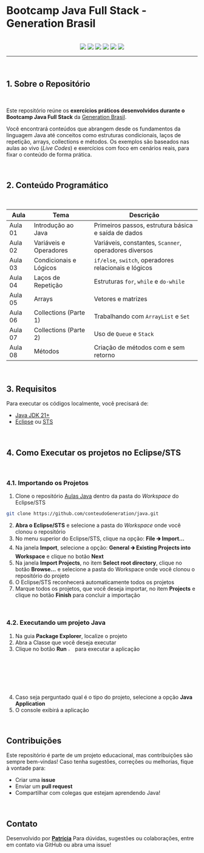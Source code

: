 # Bootcamp Java Full Stack - Generation Brasil

<br />

<div align="center">
  <img src="https://img.shields.io/github/languages/top/conteudoGeneration/java?style=flat-square" />
  <img src="https://img.shields.io/github/repo-size/conteudoGeneration/java?style=flat-square" />
  <img src="https://img.shields.io/github/languages/count/conteudoGeneration/java?style=flat-square" />
  <img src="https://img.shields.io/github/last-commit/conteudoGeneration/java?style=flat-square" />
  <img src="https://img.shields.io/github/issues/conteudoGeneration/java?style=flat-square" />
  <img src="https://img.shields.io/github/issues-pr/conteudoGeneration/java?style=flat-square" />
</div>


------

<br />

## 1. Sobre o Repositório

<br />

Este repositório reúne os **exercícios práticos desenvolvidos durante o Bootcamp Java Full Stack** da [Generation Brasil](https://brazil.generation.org/).

Você encontrará conteúdos que abrangem desde os fundamentos da linguagem Java até conceitos como estruturas condicionais, laços de repetição, arrays, collections e métodos. Os exemplos são baseados nas aulas ao vivo (*Live Codes*) e exercícios com foco em cenários reais, para fixar o conteúdo de forma prática.

<br />

## 2. Conteúdo Programático

<br />

| Aula    | Tema                   | Descrição                                             |
| ------- | ---------------------- | ----------------------------------------------------- |
| Aula 01 | Introdução ao Java     | Primeiros passos, estrutura básica e saída de dados   |
| Aula 02 | Variáveis e Operadores | Variáveis, constantes, `Scanner`, operadores diversos |
| Aula 03 | Condicionais e Lógicos | `if/else`, `switch`, operadores relacionais e lógicos |
| Aula 04 | Laços de Repetição     | Estruturas `for`, `while` e `do-while`                |
| Aula 05 | Arrays                 | Vetores e matrizes                                    |
| Aula 06 | Collections (Parte 1)  | Trabalhando com `ArrayList` e `Set`                   |
| Aula 07 | Collections (Parte 2)  | Uso de `Queue` e `Stack`                              |
| Aula 08 | Métodos                | Criação de métodos com e sem retorno                  |

<br />

## 3. Requisitos

Para executar os códigos localmente, você precisará de:

- [Java JDK 21+](https://www.oracle.com/br/java/technologies/downloads/#jdk21)
- [Eclipse](https://eclipseide.org/) ou [STS](https://spring.io/tools)

<br />

## 4. Como Executar os projetos no Eclipse/STS

<br />

### 4.1. Importando os Projetos

1. Clone o repositório [Aulas Java](https://github.com/conteudoGeneration/aulas_java_t82) dentro da pasta do *Workspace* do Eclipse/STS

```bash
git clone https://github.com/conteudoGeneration/java.git
```

2. **Abra o Eclipse/STS** e selecione a pasta do *Workspace* onde você clonou o repositório
3. No menu superior do Eclipse/STS, clique na opção: **File 🡲 Import...**
4. Na janela **Import**, selecione a opção: **General 🡲 Existing Projects into Workspace** e clique no botão **Next**
5. Na janela **Import Projects**, no item **Select root directory**, clique no botão **Browse...** e selecione a pasta do Workspace onde você clonou o repositório do projeto
6. O Eclipse/STS reconhecerá automaticamente todos os projetos
7. Marque todos os projetos, que você deseja importar, no item **Projects** e clique no botão **Finish** para concluir a importação

<br />

### 4.2. Executando um projeto Java

1. Na guia **Package Explorer**, localize o projeto
2. Abra a Classe que você deseja executar
3. Clique no botão **Run** <img src="https://i.imgur.com/MtBQjUp.png" title="source: imgur.com" width="3%"/> para executar a aplicação
4. Caso seja perguntado qual é o tipo do projeto, selecione a opção **Java Application**
5. O console exibirá a aplicação

<br />

## Contribuições

Este repositório é parte de um projeto educacional, mas contribuições são sempre bem-vindas! Caso tenha sugestões, correções ou melhorias, fique à vontade para:

- Criar uma **issue**
- Enviar um **pull request**
- Compartilhar com colegas que estejam aprendendo Java!

<br />

##  Contato

Desenvolvido por [**Patrícia**](https://github.com/patriciaEliseu/conta_bancaria_sts)
Para dúvidas, sugestões ou colaborações, entre em contato via GitHub ou abra uma issue!